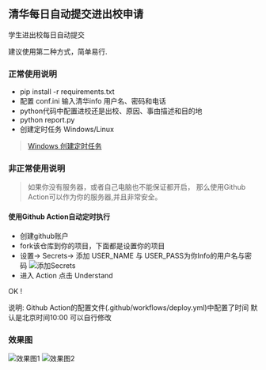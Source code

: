 ## 清华每日自动提交进出校申请

学生进出校每日自动提交

建议使用第二种方式，简单易行.


### 正常使用说明

* pip install -r requirements.txt
* 配置 conf.ini 输入清华info 用户名、密码和电话
* python代码中配置进校还是出校、原因、事由描述和目的地
* python report.py
* 创建定时任务 Windows/Linux
> [Windows 创建定时任务](https://www.cnblogs.com/wensiyang0916/p/5773828.html)


### 非正常使用说明
> 如果你没有服务器，或者自己电脑也不能保证都开启，
那么使用Github Action可以作为你的服务器,并且非常安全。
>
#### 使用Github Action自动定时执行
* 创建github账户
* fork该仓库到你的项目，下面都是设置你的项目
* 设置-> Secrets-> 添加 USER_NAME 与 USER_PASS为你Info的用户名与密码
![添加Secrets](https://github.com/ReproductionX/TsinghuaDailyReport/blob/master/results/c.png)
* 进入 Action 点击 Understand

OK !

说明:
Github Action的配置文件(.github/workflows/deploy.yml)中配置了时间 
默认是北京时间10:00 可以自行修改



### 效果图
![效果图1](https://github.com/ReproductionX/TsinghuaDailyReport/blob/master/results/a.png) 
![效果图2](https://github.com/ReproductionX/TsinghuaDailyReport/blob/master/results/b.png) 